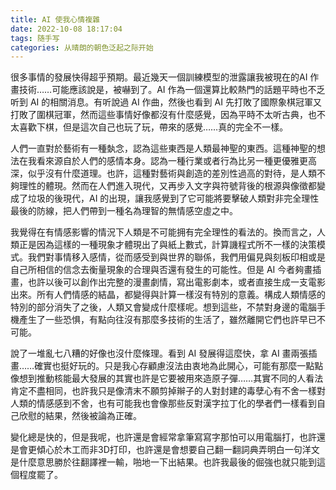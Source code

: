 ```yaml
---
title: AI 使我心情複雜
date: 2022-10-08 18:17:04
tags: 随手写
categories: 从晴朗的朝色泛起之际开始
---
```


很多事情的發展快得超乎預期。最近幾天一個訓練模型的泄露讓我被現在的AI 作畫技術……可能應該說是，被嚇到了。AI 作為一個還算比較熱門的話題平時也不乏听到 AI 的相關消息。有听說過 AI 作曲，然後也看到 AI 先打敗了國際象棋冠軍又打敗了圍棋冠軍，然而這些事情好像都沒有什麼感覺，因為平時不太听古典，也不太喜歡下棋，但是這次自己也玩了玩，帶來的感覺……真的完全不一樣。

人們一直對於藝術有一種埶念，認為這些東西是人類最神聖的東西。這種神聖的想法在我看來源自於人們的感情本身。認為一種行業或者行為比另一種更優雅更高深，似乎沒有什麼道理。也許，這種對藝術與創造的差別性過高的對待，是人類不夠理性的體現。然而在人們進入現代，又再步入文字與符號背後的根源與像徵都變成了垃圾的後現代，AI 的出現，讓我感覺到了它可能將要擊破人類對非完全理性最後的防線，把人們帶到一種名為理智的無情感空虛之中。

我覺得在有情感影響的情況下人類是不可能拥有完全理性的看法的。換而言之，人類正是因為這樣的一種現象才體現出了與紙上數式，計算譏程式所不一樣的決策模式。我們對事情移入感情，從而感受到與世界的聯係，我們用偏見與刻板印相或是自己所相信的信念去衡量現象的合理與否還有發生的可能性。但是 AI 今者夠畫插畫，也許以後可以創作出完整的漫畫劇情，寫出電影劇本，或者直接生成一支電影出來。所有人們情感的結晶，都變得與計算一樣沒有特別的意義。構成人類情感的特別的部分消失了之後，人類又會變成什麼樣呢。想到這些，不禁對身邊的電腦手機產生了一些恐惧，有點向往沒有那麼多技術的生活了，雖然離開它們也許早已不可能。

說了一堆亂七八糟的好像也沒什麼條理。看到 AI 發展得這麼快，拿 AI 畫兩張插畫……確實也挺好玩的。只是我心存顧慮沒法由衷地為此開心，可能有那麼一點點像想到推動核能最大發展的其實也許是它要被用來造原子彈……其實不同的人看法肯定不盡相同，也許我只是像清末不願剪掉辮子的人對封建的毒孽心有不舍一樣對人類的情感感到不舍，也有可能我也會像那些反對漢字拉丁化的學者們一樣看到自己欣慰的結果，然後被論為正確。

變化總是快的，但是我呢，也許還是會經常拿筆寫寫字那怕可以用電腦打，也許還是會更傾心於木工而非3D打印，也許還是會想要自己翻一翻詞典弄明白一句洋文是什麼意思勝於往翻譯裡一輸，啪地一下出結果。也許我最後的倔強也就只能到這個程度罷了。
